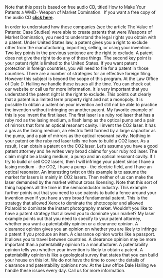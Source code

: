 
Note that this post is based on free audio CD, titled How to Make Your Patents a WMD- Weapon of Market Domination.  If you want a free copy of the audio CD [**click here**](http://www.hallingip.com/Halling_request_form.htm). 

  

In order to understand how these companies (see the article The Value of Patents: Case Studies) were able to create patents that were Weapons of Market Domination, you need to understand the legal rights you obtain with a patent. Under United States law, a patent gives you a right to exclude other from the manufacturing, importing, selling, or using your invention. Two key points in the previous sentence are the right to exclude. A patent does not give the right to do any of these things. The second key point is your patent right is limited to the United States. If you want patent protection in foreign countries, you will need to file for a patent in those countries. There are a number of strategies for an effective foreign filing. However this subject is beyond the scope of this program. At the Law Office of Dale D. Halling we handle these issues all the time. You can check out our website or call us for more information. It is very important that you understand the patent right is the right to exclude. This points out clearly that a patent is a limited term property right and not a monopoly. It is possible to obtain a patent on your invention and still not be able to practice the invention without infringing on another patent. My favorite example of this is you invent the first laser. The first laser is a ruby rod laser that has a ruby rod as the lasing medium, a flash lamp as the optical pump and a pair of mirrors that form an optical resonant cavity. I invent the CO2 laser. It has a gas as the lasing medium, an electric field formed by a large capacitor as the pump, and a pair of mirrors as the optical resonant cavity. Nothing in your patent on the ruby rod laser tells me how to build a CO2 laser. As a result, I can obtain a patent on the CO2 laser. Let’s assume you have a good patent attorney and he writes very broad claims for your ruby rod laser. The claim might be a lasing medium, a pump and an optical resonant cavity. If I try to build or sell CO2 lasers, then I will infringe your patent since I have a lasing medium - the CO2, I have a pump - the electric field, and I have an optical resonator. An interesting twist on this example is to assume the market for lasers is mainly in CO2 lasers. Then neither of us can make the laser demanded by the market without cross licensing. Note that this sort of thing happens all the time in the semiconductor industry. This example further points out that you need to use patents to build a fence around your invention even if you have a very broad fundamental patent. This is the strategy that allowed Xerox to dominate the photocopier and allowed Polaroid to dominate the instant photography market. Wouldn’t you like to have a patent strategy that allowed you to dominate your market? My laser example points out that you need to specify to your patent attorney, whether you want a patentability opinion or a clearance opinion. A clearance opinion gives you an opinion on whether you are likely to infringe a patent if you produce an item. A clearance opinion works like a passport. It allows you to travel between countries. A clearance opinion may be more important than a patentability opinion to a manufacturer. A patentability opinion tells you whether your invention is likely to obtain a patent. A patentability opinion is like a geological survey that states that you can build your house on this lot. We do not have the time to cover the details of clearance and patentability opinions now. At the Law office Dale Halling we handle these issues every day. Call us for more information.